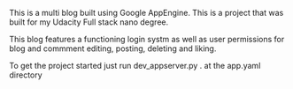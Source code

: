 This is a multi blog built using Google AppEngine. This is a project that was built for my Udacity Full stack nano degree.

This blog features a functioning login systm as well as user permissions for blog and commment editing, posting, deleting and liking. 

To get the project started just run dev_appserver.py . at the app.yaml directory